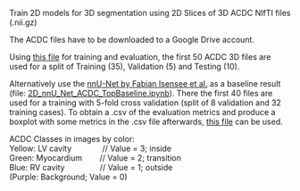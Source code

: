 Train 2D models for 3D segmentation using 2D Slices of 3D ACDC NIfTI files (.nii.gz)

The ACDC files have to be downloaded to a Google Drive account.

Using [this file](https://github.com/st148385/ACDC_3D_2Dslices/blob/main/lr_Scheduling_niftiSave_Unet_ACDC_3D_2DsliceTraining_segmentation.ipynb) for training and evaluation, the first 50 ACDC 3D files are used for a split of Training (35), Validation (5) and Testing (10).



  

Alternatively use the [nnU-Net by Fabian Isensee et al.](https://github.com/MIC-DKFZ/nnUNet) as a baseline result (file: [2D_nnU_Net_ACDC_TopBaseline.ipynb](https://github.com/st148385/ACDC_3D_2Dslices/blob/main/2D_nnU_Net_ACDC_TopBaseline.ipynb)). There the first 40 files are used for a training with 5-fold cross validation (split of 8 validation and 32 training cases). To obtain a .csv of the evaluation metrics and produce a boxplot with some metrics in the .csv file afterwards, [this file](https://github.com/st148385/ACDC_3D_2Dslices/blob/main/ACDC_OfficialEvaluationMetrics.py) can be used.



ACDC Classes in images by color:  
Yellow: LV cavity       &nbsp;&nbsp;&nbsp;&nbsp;&nbsp;&nbsp;&nbsp;&nbsp;&nbsp;&nbsp;&nbsp;&nbsp; // Value = 3; inside  
Green: Myocardium       &nbsp;&nbsp;&nbsp;&nbsp;&nbsp;&nbsp; // Value = 2; transition  
Blue: RV cavity         &nbsp;&nbsp;&nbsp;&nbsp;&nbsp;&nbsp;&nbsp;&nbsp;&nbsp;&nbsp;&nbsp;&nbsp;&nbsp;&nbsp; // Value = 1; outside  
(Purple: Background; Value = 0)  
